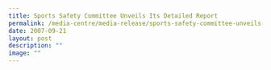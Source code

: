 ```yaml
---
title: Sports Safety Committee Unveils Its Detailed Report
permalink: /media-centre/media-release/sports-safety-committee-unveils-its-detailed-report/
date: 2007-09-21
layout: post
description: ""
image: ""
---
```

